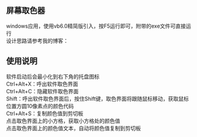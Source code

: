 ## 屏幕取色器
windows应用，使用vb6.0精简版引入，按F5运行即可，附带的exe文件可直接运行  
设计思路请参考我的博客：

## 使用说明
软件启动后会最小化到右下角的托盘图标  
Ctrl+Alt+X：呼出软件取色界面  
Ctrl+Alt+C：隐藏软件取色界面  
Shift：呼出软件取色界面后，按住Shift键，取色界面将跟随鼠标移动，获取鼠标位置方圆10像素点的颜色代码  
Ctrl+Alt+S：复制颜色值到剪切板  
点击取色界面上的小方格，获取小方格处的颜色值  
点击取色界面上的颜色值文本，自动将颜色值复制到剪切板  
